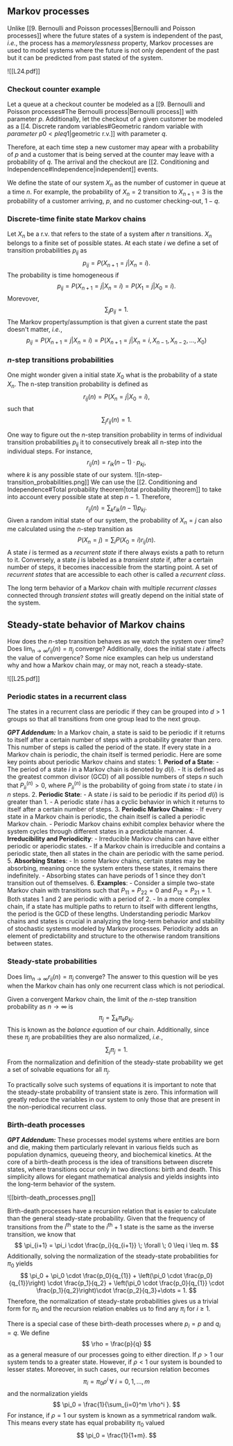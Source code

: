 ## Markov processes

Unlike [[9. Bernoulli and Poisson processes|Bernoulli and Poisson processes]] where the future states of a system is independent of the past, *i.e.*, the process has a *memorylessness* property, Markov processes are used to model systems where the future is not only dependent of the past but it can be predicted from past stated of the system.

![[L24.pdf]]

### Checkout counter example

Let a queue at a checkout counter be modeled as a [[9. Bernoulli and Poisson processes#The Bernoulli process|Bernoulli process]] with parameter $p$. Additionally, let the checkout of a given customer be modeled as a [[4. Discrete random variables#Geometric random variable with *parameter* $p 0 < p leq 1$|geometric r.v.]] with parameter $q$. 

Therefore, at each time step a new customer may apear with a probability of $p$ and a customer that is being served at the counter may leave with a probability of $q$. The arrival and the checkout are [[2. Conditioning and Independence#Independence|independent]] events.

We define the state of our system $X_n$  as the number of customer in queue at a time $n$. For example, the probability of $X_n = 2$ transition to $X_{n+1} = 3$ is the probability of a customer arriving, $p$, and no customer checking-out, $1-q$. 

### Discrete-time finite state Markov chains

Let $X_n$ be a r.v. that refers to the state of a system after $n$ transitions. $X_n$ belongs to a finite set of possible states. At each state $i$ we define a set of transition probabilities $p_{ij}$ as
$$
p_{ij} = P(X_{n+1} = j | X_n = i).
$$
The probability is time homogeneous if
$$
p_{ij} = P(X_{n+1} = j | X_n = i) = P(X_{1} = j | X_0 = i).
$$
Morevover,
$$
\sum_jp_{ij} = 1.
$$
The Markov property/assumption is that given a current state the past doesn't matter, *i.e.*,
$$
p_{ij} = P(X_{n+1} = j | X_n = i) = P(X_{n+1} = j | X_n = i, X_{n-1}, X_{n-2}, ..., X_0)
$$
### $n$-step transitions probabilities

One might wonder given a initial state $X_0$ what is the probability of a state $X_n$. The n-step transition probability is defined as 
$$
r_{ij}(n) = P(X_n = j | X_0 = i),
$$
such that
$$
\sum_jr_{ij}(n) = 1.
$$

One way to figure out the $n$-step transition probability in terms of individual transition probabilities $p_{ij}$ it to consecutively break all n-step into the individual steps. For instance,
$$
r_{ij}(n) = r_{ik}(n-1)\cdot p_{kj},
$$
where $k$ is any possible state of our system.
![[n-step-transition_probabilities.png]]
 We can use the [[2. Conditioning and Independence#Total probability theorem|total probability theorem]] to take into account every possible state at step $n-1$. Therefore,
$$
r_{ij}(n) = \sum_k r_{ik}(n-1)p_{kj}.
$$Given a random initial state of our system, the probability of $X_n = j$ can also me calculated using the $n$-step transition as
$$
P(X_n = j) = \sum_iP(X_0 = i)r_{ij}(n).
$$
A state $i$ is termed as a *recurrent state* if there always exists a path to return to it. Conversely, a state $j$ is labeled as a *transient state* if, after a certain number of steps, it becomes inaccessible from the starting point. A set of *recurrent states* that are accessible to each other is called a *recurrent class*.

The long term behavior of a Markov chain with multiple *recurrent classes* connected through *transient states* will greatly depend on the initial state of the system.

## Steady-state behavior of Markov chains

How does the $n$-step transition behaves as we watch the system over time? Does $\lim_{n \rightarrow \infty}r_{ij}(n) = \pi_j$ converge? Additionally, does the initial state $i$ affects the value of convergence? Some nice examples can help us understand why and how a Markov chain may, or may not, reach a steady-state. 

![[L25.pdf]]

### Periodic states in a recurrent class

The states in a recurrent class are periodic if they can be grouped into $d>1$ groups so that all transitions from one group lead to the next group.

***GPT Addendum:***
	In a Markov chain, a state is said to be periodic if it returns to itself after a certain number of steps with a probability greater than zero. This number of steps is called the period of the state. If every state in a Markov chain is periodic, the chain itself is termed periodic. Here are some key points about periodic Markov chains and states:
	1. **Period of a State**:
	   - The period of a state $i$ in a Markov chain is denoted by $d(i)$.
	   - It is defined as the greatest common divisor (GCD) of all possible numbers of steps $n$ such that $P_{ii}^{(n)} > 0$, where $P_{ii}^{(n)}$ is the probability of going from state $i$ to state $i$ in $n$ steps.
	2. **Periodic State**:
	   - A state $i$ is said to be periodic if its period $d(i)$ is greater than 1.
	   - A periodic state $i$ has a cyclic behavior in which it returns to itself after a certain number of steps.
	3. **Periodic Markov Chains**:
	   - If every state in a Markov chain is periodic, the chain itself is called a periodic Markov chain.
	   - Periodic Markov chains exhibit complex behavior where the system cycles through different states in a predictable manner.
	4. **Irreducibility and Periodicity**:
	   - Irreducible Markov chains can have either periodic or aperiodic states.
	   - If a Markov chain is irreducible and contains a periodic state, then all states in the chain are periodic with the same period.
	5. **Absorbing States**:
	   - In some Markov chains, certain states may be absorbing, meaning once the system enters these states, it remains there indefinitely.
	   - Absorbing states can have periods of 1 since they don't transition out of themselves.
	6. **Examples**:
	   - Consider a simple two-state Markov chain with transitions such that $P_{11} = P_{22} = 0$ and $P_{12} = P_{21} = 1$. Both states $1$ and $2$ are periodic with a period of $2$.
	   - In a more complex chain, if a state has multiple paths to return to itself with different lengths, the period is the GCD of these lengths.
	Understanding periodic Markov chains and states is crucial in analyzing the long-term behavior and stability of stochastic systems modeled by Markov processes. Periodicity adds an element of predictability and structure to the otherwise random transitions between states.

### Steady-state probabilities

Does $\lim_{n \rightarrow \infty}r_{ij}(n) = \pi_j$ converge? The answer to this question will be yes when the Markov chain has only one recurrent class which is not periodical.

Given a convergent Markov chain, the limit of the $n$-step transition probability as $n\rightarrow \infty$ is
$$
\pi_j = \sum_k \pi_k p_{kj}.
$$
This is known as the *balance equation* of our chain. Additionally, since these $\pi_j$ are probabilities they are also normalized, *i.e.*,
$$
\sum_j \pi_j = 1.
$$
From the normalization and definition of the steady-state probability we get a set of solvable equations for all $\pi_j$.

To practically solve such systems of equations it is important to note that the steady-state probability of transient state is zero. This information will greatly reduce the variables in our system to only those that are present in the non-periodical recurrent class.

### Birth-death processes

***GPT Addendum:***
	These processes model systems where entities are born and die, making them particularly relevant in various fields such as population dynamics, queueing theory, and biochemical kinetics. At the core of a birth-death process is the idea of transitions between discrete states, where transitions occur only in two directions: birth and death. This simplicity allows for elegant mathematical analysis and yields insights into the long-term behavior of the system.

![[birth-death_processes.png]]

Birth-death processes have a recursion relation that is easier to calculate than the general steady-state probability. Given that the frequency of transitions from the $i^{\text{th}}$ state to the $i^{\text{th}}+1$ state is the same as the inverse transition, we know that
$$
\pi_{i+1} = \pi_i \cdot \frac{p_i}{q_{i+1}} \; \forall \; 0 \leq i \leq m.
$$Additionally, solving the normalization of the steady-state probabilities for $\pi_0$ yields
$$
\pi_0 + \pi_0 \cdot \frac{p_0}{q_{1}} + \left(\pi_0 \cdot \frac{p_0}{q_{1}}\right) \cdot \frac{p_1}{q_2} + \left(\pi_0 \cdot \frac{p_0}{q_{1}} \cdot \frac{p_1}{q_2}\right)\cdot \frac{p_2}{q_3}+\dots = 1.
$$
Therefore, the normalization of steady-state probabilities gives us a trivial form for $\pi_0$ and the recursion relation enables us to find any $\pi_i$ for $i\geq 1$.

There is a special case of these birth-death processes where $p_i = p$ and $q_i = q$. We define
$$
\rho = \frac{p}{q}
$$
as a general measure of our processes going to either direction. If $\rho > 1$ our system tends to a greater state. However, if $\rho < 1$ our system is bounded to lesser states. Moreover, in such cases, our recursion relation becomes
$$
\pi_i = \pi_0 \rho^i \; \forall \; i = 0, 1, \dots, m
$$
and the normalization yields
$$
\pi_0 = \frac{1}{\sum_{i=0}^m \rho^i }.
$$
For instance, if $\rho = 1$ our system is known as a symmetrical random walk. This means every state has equal probability $\pi_0$ valued
$$
\pi_0 = \frac{1}{1+m}.
$$
